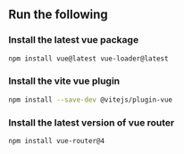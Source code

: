 ## Run the following

### Install the latest vue package

```sh
npm install vue@latest vue-loader@latest
```
### Install the vite vue plugin

```sh
npm install --save-dev @vitejs/plugin-vue
```

### Install the latest version of vue router

```sh
npm install vue-router@4
```

